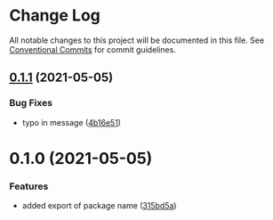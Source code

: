 # Change Log

All notable changes to this project will be documented in this file.
See [Conventional Commits](https://conventionalcommits.org) for commit guidelines.

## [0.1.1](https://github.com/ying414/testing-monoropos/compare/@ying414/alpha@0.1.0...@ying414/alpha@0.1.1) (2021-05-05)


### Bug Fixes

* typo in message ([4b16e51](https://github.com/ying414/testing-monoropos/commit/4b16e51566bb543c15e89d86e4454ac5e691f0c1))





# 0.1.0 (2021-05-05)


### Features

* added export of package name ([315bd5a](https://github.com/ying414/testing-monoropos/commit/315bd5a1e2fe670999490e1d76cb3edd2c26a4ef))
